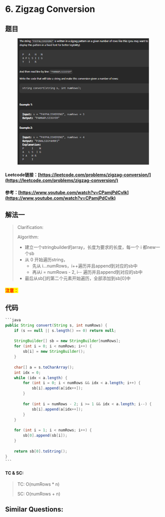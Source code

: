 # 6. Zigzag Conversion

## 题目

<figure><img src="../../.gitbook/assets/image (2) (1) (1) (1) (1) (1) (1) (1) (1) (1) (1) (1) (1) (1).png" alt=""><figcaption></figcaption></figure>

#### Leetcode链接：[https://leetcode.com/problems/zigzag-conversion/](https://leetcode.com/problems/zigzag-conversion/)

#### 参考：[https://www.youtube.com/watch?v=CPamjPdCvIk](https://www.youtube.com/watch?v=CPamjPdCvIk)

## 解法一

> Clarification:&#x20;
>
> Algorithm:&#x20;
>
> * 建立一个stringbuilder的array，长度为要求的长度，每一个 i 都new一个sb
> * 从 0 开始遍历string，
>   * 先从 i...numRows，i++遍历并且append到对应的sb中
>   * 再从i = numRows - 2, i-- 遍历并且append到对应的sb中
> * 最后从sb\[]的第二个元素开始遍历，全部添加到sb\[0]中

#### <mark style="color:red;">注意：</mark>

## 代码

````java
```java
public String convert(String s, int numRows) {
    if (s == null || s.length() == 0) return null;

    StringBuilder[] sb = new StringBuilder[numRows];
    for (int i = 0; i < numRows; i++) {
        sb[i] = new StringBuilder();
    }

    char[] a = s.toCharArray();
    int idx = 0;
    while (idx < a.length) {
        for (int i = 0; i < numRows && idx < a.length; i++) {
            sb[i].append(a[idx++]);
        }

        for (int i = numRows - 2; i >= 1 && idx < a.length; i--) {
            sb[i].append(a[idx++]);
        }
    }

    for (int i = 1; i < numRows; i++) {
        sb[0].append(sb[i]);
    }

    return sb[0].toString();
}
```
````

#### TC & SC:&#x20;

> TC: O(numRows \* n)
>
> SC: O(numRows + n)

## **Similar Questions:**&#x20;
